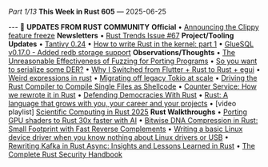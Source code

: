 *Part 1/13*
**This Week in Rust 605** — 2025\-06\-25

\-\-\-
📰 **UPDATES FROM RUST COMMUNITY**
**Official**
• [Announcing the Clippy feature freeze](https://blog.rust-lang.org/inside-rust/2025/06/21/announcing-the-clippy-feature-freeze/)
**Newsletters**
• [Rust Trends Issue \#67](https://rust-trends.com/newsletter/untangling-rust-errors-the-bzip2-rewrite/)
**Project/Tooling Updates**
• [Tantivy 0\.24](https://quickwit.io/blog/tantivy-0.24)
• [How to write Rust in the kernel: part 1](https://lwn.net/SubscriberLink/1024202/556fa7b3c51d7899/)
• [GlueSQL v0\.17\.0 \- Added redb storage support](https://github.com/gluesql/gluesql/releases/tag/v0.17.0)
**Observations/Thoughts**
• [The Unreasonable Effectiveness of Fuzzing for Porting Programs](https://rjp.io/blog/2025-06-17-unreasonable-effectiveness-of-fuzzing)
• [So you want to serialize some DER?](https://alexgaynor.net/2025/jun/20/serialize-some-der/)
• [Why I Switched from Flutter \+ Rust to Rust \+ egui](https://jdiaz97.github.io/greenblog/posts/flutter_to_egui/)
• [Weird expressions in rust](https://www.wakunguma.com/blog/rust-weird-expr)
• [Migrating off legacy Tokio at scale](https://www.okta.com/blog/2024/11/migrating-off-legacy-tokio-at-scale/)
• [Driving the Rust Compiler to Compile Single Files as Shellcode](https://kirchware.com/Driving-the-Rust-Compiler-to-Compile-Single-Files-as-Shellcode)
• [Counter Service: How we rewrote it in Rust](https://engineering.grab.com/counter-service-how-we-rewrote-it-in-rust)
• [Defending Democracies With Rust](https://filtra.io/rust/interviews/helsing-jun-25)
• [Rust: A language that grows with you, your career and your projects](https://kerkour.com/rust-grows-with-you)
• \[video playlist\] [Scientific Computing in Rust 2025](https://www.youtube.com/watch?v=XyXMKuclTcQ&list=PLrueqeouhcZNRW7H26DfscFjGSf0Pzd8c)
**Rust Walkthroughs**
• [Porting GPU shaders to Rust 30x faster with AI](https://rust-gpu.github.io/blog/2025/06/24/vulkan-shader-port/)
• [Bitwise DNA Compression in Rust: Small Footprint with Fast Reverse Complements](https://arianfarid.me/articles/dna-compression.html)
• [Writing a basic Linux device driver when you know nothing about Linux drivers or USB](https://crescentro.se/posts/writing-drivers/)
• [Rewriting Kafka in Rust Async: Insights and Lessons Learned in Rust](https://wangjunfei.com/2025/06/18/Rewriting-Kafka-in-Rust-Async-Insights-and-Lessons-Learned/)
• [The Complete Rust Security Handbook](https://yevh.github.io/rust-security-handbook/)
